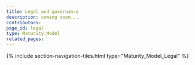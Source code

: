 ```yaml
---
title: Legal and governance
description: coming soon...
contributors: 
page_id: legal
type: Maturity_Model
related_pages: 
---
```


{% include section-navigation-tiles.html type="Maturity_Model_Legal" %}
